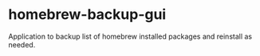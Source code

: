 # homebrew-backup-gui
Application to backup list of homebrew installed packages and reinstall as needed.

